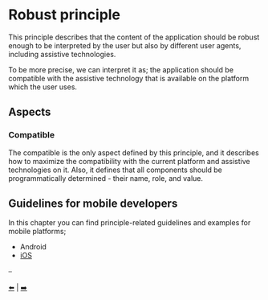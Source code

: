 # Robust principle

This principle describes that the content of the application should be robust enough to be interpreted by the user but also by different user agents, including assistive technologies.

To be more precise, we can interpret it as; the application should be compatible with the assistive technology that is available on the platform which the user uses.

## Aspects

### Compatible

The compatible is the only aspect defined by this principle, and it describes how to maximize the compatibility with the current platform and assistive technologies on it. Also, it defines that all components should be programmatically determined - their name, role, and value.

## Guidelines for mobile developers

In this chapter you can find principle-related guidelines and examples for mobile platforms;

* Android
* [iOS](Robust%20guidelines%20for%20iOS.md "Robust guidelines for iOS")

⎯

[:arrow_left:](Understandable%20principle.md "Understandable principle")
|
[:arrow_right:](Testing%20accessibility%20features.md "Testing accessibility features")

